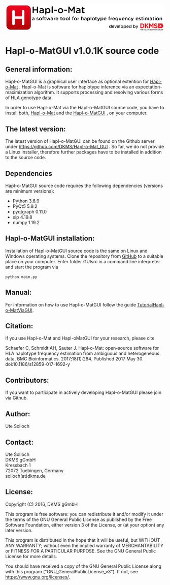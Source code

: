 ![SplashScreen](images/Hapl-o-Mat_tag.png)


# Hapl-o-MatGUI v1.0.1K source code

## General information:
Hapl-o-MatGUI is a graphical user interface as optional extention for [Hapl-o-Mat](https://github.com/DKMS/Hapl-o-Mat) . Hapl-o-Mat is software for haplotype inference via an expectation-maximization algorithm. It supports processing and resolving various forms of HLA genotype data.

In order to use Hapl-o-Mat via the Hapl-o-MatGUI source code, you have to install both, [Hapl-o-Mat](https://github.com/DKMS/Hapl-o-Mat) and the [Hapl-o-MatGUI](https://github.com/DKMS/Hapl-o-Mat_GUI) , on your computer.

## The latest version:
The latest version of Hapl-o-MatGUI can be found on the Github server under <https://github.com/DKMS/Hapl-o-Mat_GUI> .
So far, we do not provide a Linux installer, therefore further packages have to be installed in addition to the source code.

## Dependencies
Hapl-o-MatGUI source code requires the following dependencies (versions are minimum versions):

 * Python 3.6.9
 * PyQt5 5.9.2
 * pyqtgraph 0.11.0
 * sip 4.19.8
 * numpy 1.19.2
 
## Hapl-o-MatGUI installation: 
Installation of Hapl-o-MatGUI source code is the same on Linux and Windows operating systems.
Clone the repository from [GitHub](https://github.com/DKMS/Hapl-o-Mat_GUI) to a suitable place on your computer.
Enter folder GUIsrc in a command line interpreter and start the program via

    python main.py
    
## Manual: 
For information on how to use Hapl-o-MatGUI follow the guide [TutorialHapl-o-MatViaGUI](TutorialHapl-o-MatViaGUI.pdf). 

## Citation: 
If you use Hapl-o-Mat and Hapl-oMatGUI for your research, please cite

Schaefer C, Schmidt AH, Sauter J. Hapl-o-Mat: open-source software for HLA haplotype frequency estimation from ambiguous and heterogeneous data. BMC Bioinformatics. 2017;18(1):284. Published 2017 May 30. doi:10.1186/s12859-017-1692-y

## Contributors:
If you want to participate in actively developing Hapl-o-MatGUI please join via Github.

## Author: 
Ute Solloch  

## Contact: 
Ute Solloch  
DKMS gGmbH  
Kressbach 1  
72072 Tuebingen, Germany  
solloch(at)dkms.de

## License:
Copyright (C) 2016, DKMS gGmbH

This program is free software: you can redistribute it and/or modify it under the terms of the GNU General Public License as published by the Free Software Foundation, either version 3 of the License, or (at your option) any later version.

This program is distributed in the hope that it will be useful, but WITHOUT ANY WARRANTY; without even the implied warranty of MERCHANTABILITY or FITNESS FOR A PARTICULAR PURPOSE.  See the GNU General Public License for more details.

You should have received a copy of the GNU General Public License along with this program ("GNU_GeneralPublicLicense_v3"). If not, see <https://www.gnu.org/licenses/>.